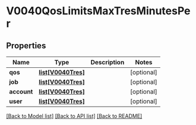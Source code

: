 # V0040QosLimitsMaxTresMinutesPer

## Properties
Name | Type | Description | Notes
------------ | ------------- | ------------- | -------------
**qos** | [**list[V0040Tres]**](V0040Tres.md) |  | [optional] 
**job** | [**list[V0040Tres]**](V0040Tres.md) |  | [optional] 
**account** | [**list[V0040Tres]**](V0040Tres.md) |  | [optional] 
**user** | [**list[V0040Tres]**](V0040Tres.md) |  | [optional] 

[[Back to Model list]](../README.md#documentation-for-models) [[Back to API list]](../README.md#documentation-for-api-endpoints) [[Back to README]](../README.md)


